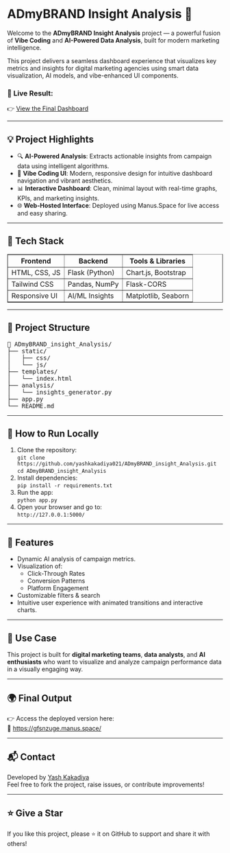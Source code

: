 <h1>ADmyBRAND Insight Analysis 🚀</h1>

<p>
Welcome to the <strong>ADmyBRAND Insight Analysis</strong> project — a powerful fusion of <strong>Vibe Coding</strong> and <strong>AI-Powered Data Analysis</strong>, built for modern marketing intelligence.
</p>

<p>
This project delivers a seamless dashboard experience that visualizes key metrics and insights for digital marketing agencies using smart data visualization, AI models, and vibe-enhanced UI components.
</p>

<h3>🔗 Live Result:</h3>
<p>
👉 <a href="https://gfsnzuge.manus.space/" target="_blank">View the Final Dashboard</a>
</p>

<hr>

<h2>💡 Project Highlights</h2>
<ul>
  <li>🔍 <strong>AI-Powered Analysis</strong>: Extracts actionable insights from campaign data using intelligent algorithms.</li>
  <li>🎨 <strong>Vibe Coding UI</strong>: Modern, responsive design for intuitive dashboard navigation and vibrant aesthetics.</li>
  <li>📊 <strong>Interactive Dashboard</strong>: Clean, minimal layout with real-time graphs, KPIs, and marketing insights.</li>
  <li>🌐 <strong>Web-Hosted Interface</strong>: Deployed using Manus.Space for live access and easy sharing.</li>
</ul>

<hr>

<h2>🧠 Tech Stack</h2>
<table border="1" cellpadding="6">
  <thead>
    <tr>
      <th>Frontend</th>
      <th>Backend</th>
      <th>Tools & Libraries</th>
    </tr>
  </thead>
  <tbody>
    <tr>
      <td>HTML, CSS, JS</td>
      <td>Flask (Python)</td>
      <td>Chart.js, Bootstrap</td>
    </tr>
    <tr>
      <td>Tailwind CSS</td>
      <td>Pandas, NumPy</td>
      <td>Flask-CORS</td>
    </tr>
    <tr>
      <td>Responsive UI</td>
      <td>AI/ML Insights</td>
      <td>Matplotlib, Seaborn</td>
    </tr>
  </tbody>
</table>

<hr>

<h2>📂 Project Structure</h2>
<pre>
📁 ADmyBRAND_insight_Analysis/
├── static/
│   ├── css/
│   └── js/
├── templates/
│   └── index.html
├── analysis/
│   └── insights_generator.py
├── app.py
└── README.md
</pre>

<hr>

<h2>🚀 How to Run Locally</h2>
<ol>
  <li>Clone the repository:<br>
  <code>git clone https://github.com/yashkakadiya021/ADmyBRAND_insight_Analysis.git</code><br>
  <code>cd ADmyBRAND_insight_Analysis</code>
  </li>
  <li>Install dependencies:<br>
  <code>pip install -r requirements.txt</code>
  </li>
  <li>Run the app:<br>
  <code>python app.py</code>
  </li>
  <li>Open your browser and go to:<br>
  <code>http://127.0.0.1:5000/</code>
  </li>
</ol>

<hr>

<h2>📌 Features</h2>
<ul>
  <li>Dynamic AI analysis of campaign metrics.</li>
  <li>Visualization of:
    <ul>
      <li>Click-Through Rates</li>
      <li>Conversion Patterns</li>
      <li>Platform Engagement</li>
    </ul>
  </li>
  <li>Customizable filters & search</li>
  <li>Intuitive user experience with animated transitions and interactive charts.</li>
</ul>

<hr>

<h2>🎯 Use Case</h2>
<p>This project is built for <strong>digital marketing teams</strong>, <strong>data analysts</strong>, and <strong>AI enthusiasts</strong> who want to visualize and analyze campaign performance data in a visually engaging way.</p>

<hr>

<h2>🌍 Final Output</h2>
<p>👉 Access the deployed version here:<br>
🔗 <a href="https://gfsnzuge.manus.space/" target="_blank">https://gfsnzuge.manus.space/</a>
</p>

<hr>

<h2>📬 Contact</h2>
<p>Developed by <a href="https://github.com/yashkakadiya021" target="_blank">Yash Kakadiya</a><br>
Feel free to fork the project, raise issues, or contribute improvements!</p>

<hr>

<h2>⭐️ Give a Star</h2>
<p>If you like this project, please ⭐ it on GitHub to support and share it with others!</p>
